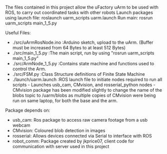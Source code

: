 The files contained in this project allow the uFactory uArm to be used with ROS, to carry out coordinated tasks with other robots
Launch packages using launch file:
  roslaunch uarm_scripts uarm.launch
Run main:
  rosrun uarm_scripts main_1_5.py

Useful Files:
  - ./src/uArmRosNode.ino  :Arduino sketch, upload to the uArm. (Buffer must be increased from 64 Bytes to at least 512 Bytes)
  - ./src/main_1_5.py      :The main script, run by using "rosrun uarm_scripts main_1_5.py"
  - ./src/ArmNode_1_5.py   :Contains state machine and functions used to control the Arm.
  - ./src/FSM.py           :Class Structure definitions of Finite State Machine
  - ./launch/uarm.launch   :ROS launch file to initiate nodes required to run all scripts
                           - Launches usb_cam, CMvision, and rosserial_python nodes
                           - CMvision package has been modified slightly to change the name of the blobs topic to /uarm/blobs
                             as multiple copies of CMvision were being run on same laptop, for both the base and the arm.


Package depends on:
  - usb_cam: Ros package to access raw camera footage from a usb webcam
  - CMvision: Coloured blob detection in images
  - rosserial: Allows devices connected via Serial to interface with ROS
  - robot_comm: Package created by jkprice07, client code for communication with server used in this project
